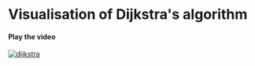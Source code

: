 # Visualisation of Dijkstra's algorithm

#### Play the video

[![dijkstra](https://img.youtube.com/vi/eFZCPlZCyIM/0.jpg)](https://www.youtube.com/watch?v=eFZCPlZCyIM)